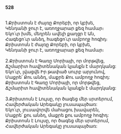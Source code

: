 **528**

\
1.Քրիստոսն է ժայռը Քորեբի, որ կբխե,\
Կենդանի ջուր է, առողջարար քեզ համար։\
Եկո՛ւր խմե, մեղրեն ավելի քաղցր է Ան,\
Հագեցո՛ւր անձդ, հագեցո՛ւր ամբողջ հոգիդ։\
Քրիստոսն է ժայռը Քորեբի, որ կբխե,\
Կենդանի ջուր է, առողջարար քեզ համար։\
\
2.Քրիստոսն է Գառը Մորիայի, որ մորթվեց,\
Ճշմարիտ հավիտենական կյանքն է մարդկանց:\
Եկո՛ւր, լվացվե Իր թափած սուրբ արյունով,\
Մաքրե՛ Քու անձդ, մաքրե Քու ամբողջ հոգիդ:\
Քրիստոսն է Գառը Մորիայի, որ մորթվեց,\
Ճշմարիտ հավիտենական կյանքն է մարդկանց:\
\
3.Քրիստոսն է Լույսը, որ ծագեց մեր սրտերում,\
Հավերժական Արեգակը լուսապայծառ:\
Եկո՛ւր, լուսավորվե մահացու խավարեն,\
Մաքրե՛ քու անձդ, մաքրե քու ամբողջ հոգիդ:\
Քրիստոսն է Լույսը, որ ծագեց մեր սրտերում,\
Հավերժական Արեգակը լուսապայծառ:
